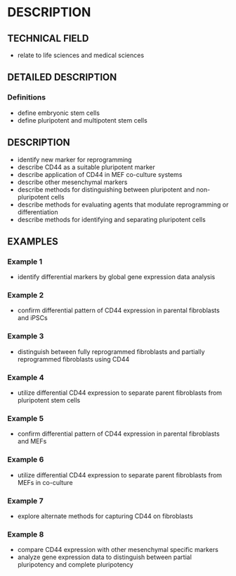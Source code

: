 # DESCRIPTION

## TECHNICAL FIELD

- relate to life sciences and medical sciences

## DETAILED DESCRIPTION

### Definitions

- define embryonic stem cells
- define pluripotent and multipotent stem cells

## DESCRIPTION

- identify new marker for reprogramming
- describe CD44 as a suitable pluripotent marker
- describe application of CD44 in MEF co-culture systems
- describe other mesenchymal markers
- describe methods for distinguishing between pluripotent and non-pluripotent cells
- describe methods for evaluating agents that modulate reprogramming or differentiation
- describe methods for identifying and separating pluripotent cells

## EXAMPLES

### Example 1

- identify differential markers by global gene expression data analysis

### Example 2

- confirm differential pattern of CD44 expression in parental fibroblasts and iPSCs

### Example 3

- distinguish between fully reprogrammed fibroblasts and partially reprogrammed fibroblasts using CD44

### Example 4

- utilize differential CD44 expression to separate parent fibroblasts from pluripotent stem cells

### Example 5

- confirm differential pattern of CD44 expression in parental fibroblasts and MEFs

### Example 6

- utilize differential CD44 expression to separate parent fibroblasts from MEFs in co-culture

### Example 7

- explore alternate methods for capturing CD44 on fibroblasts

### Example 8

- compare CD44 expression with other mesenchymal specific markers
- analyze gene expression data to distinguish between partial pluripotency and complete pluripotency

